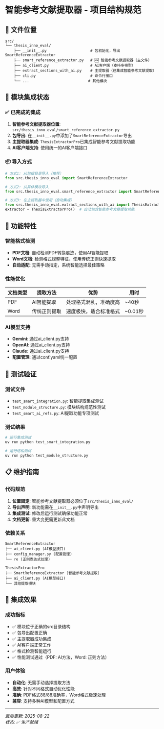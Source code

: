 # 智能参考文献提取器 - 项目结构规范

## 📁 文件位置
```
src/
└── thesis_inno_eval/
    ├── __init__.py                    # 包初始化，导出SmartReferenceExtractor
    ├── smart_reference_extractor.py   # 🆕 智能参考文献提取器（主文件）
    ├── ai_client.py                   # AI客户端（支持多模型）
    ├── extract_sections_with_ai.py    # 主提取器（已集成智能参考文献提取）
    ├── cli.py                         # 命令行接口
    └── ...                           # 其他模块
```

## 🔗 模块集成状态

### ✅ 已完成的集成
1. **智能参考文献提取器位置**: `src/thesis_inno_eval/smart_reference_extractor.py`
2. **包导出**: 在`__init__.py`中添加了`SmartReferenceExtractor`导出
3. **主提取器集成**: `ThesisExtractorPro`已集成智能参考文献提取功能
4. **AI客户端支持**: 使用统一的AI客户端接口

### 📦 导入方式
```python
# 方式1: 从包根目录导入（推荐）
from src.thesis_inno_eval import SmartReferenceExtractor

# 方式2: 从具体模块导入
from src.thesis_inno_eval.smart_reference_extractor import SmartReferenceExtractor

# 方式3: 在主提取器中使用（自动集成）
from src.thesis_inno_eval.extract_sections_with_ai import ThesisExtractorPro
extractor = ThesisExtractorPro()  # 自动包含智能参考文献提取功能
```

## 🎯 功能特性

### 智能格式检测
- **PDF文档**: 自动检测PDF转换痕迹，使用AI智能提取
- **Word文档**: 检测格式规整特征，使用传统正则快速提取
- **自动适配**: 无需手动指定，系统智能选择最佳策略

### 性能优化
| 文档类型 | 提取方法 | 优势 | 用时 |
|---------|---------|------|-----|
| PDF | AI智能提取 | 处理格式混乱，准确度高 | ~40秒 |
| Word | 传统正则提取 | 速度极快，适合标准格式 | ~0.01秒 |

### AI模型支持
- **Gemini**: 通过ai_client.py支持
- **OpenAI**: 通过ai_client.py支持  
- **Claude**: 通过ai_client.py支持
- **配置管理**: 通过conf.yaml统一配置

## 🧪 测试验证

### 测试文件
- `test_smart_integration.py`: 智能提取集成测试
- `test_module_structure.py`: 模块结构规范性测试
- `test_smart_ai_refs.py`: AI提取功能专项测试

### 测试结果
```bash
# 运行集成测试
uv run python test_smart_integration.py

# 运行结构测试  
uv run python test_module_structure.py
```

## 📋 维护指南

### 代码规范
1. **位置固定**: 智能参考文献提取器必须位于`src/thesis_inno_eval/`
2. **导出声明**: 新功能需在`__init__.py`中声明导出
3. **集成测试**: 修改后运行测试确保功能正常
4. **文档更新**: 重大变更需更新此文档

### 依赖关系
```
SmartReferenceExtractor
├── ai_client.py (AI模型接口)
├── config_manager.py (配置管理)
└── re (正则表达式处理)

ThesisExtractorPro  
├── SmartReferenceExtractor (智能参考文献提取)
├── ai_client.py (AI模型接口)
└── 其他提取模块
```

## 🎉 集成效果

### 成功指标
- ✅ 模块位于正确的src目录结构
- ✅ 包导出配置正确
- ✅ 主提取器成功集成
- ✅ AI客户端正常工作
- ✅ 格式检测智能运行
- ✅ 性能测试通过（PDF: AI方法，Word: 正则方法）

### 用户体验
- **自动化**: 无需手动选择提取方法
- **高效**: 针对不同格式自动优化性能
- **准确**: PDF格式88/88准确率，Word格式极速处理
- **兼容**: 支持多种AI模型和配置方式

---

*最后更新: 2025-08-22*  
*状态: ✅ 生产就绪*
